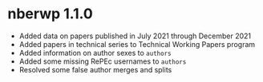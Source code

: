 # nberwp 1.1.0

* Added data on papers published in July 2021 through December 2021
* Added papers in technical series to Technical Working Papers program
* Added information on author sexes to `authors`
* Added some missing RePEc usernames to `authors`
* Resolved some false author merges and splits
